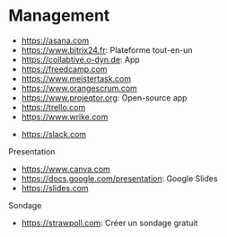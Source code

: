 # Management

* https://asana.com
* https://www.bitrix24.fr: Plateforme tout-en-un
* https://collabtive.o-dyn.de: App
* https://freedcamp.com
* https://www.meistertask.com
* https://www.orangescrum.com
* https://www.projeqtor.org: Open-source app
* https://trello.com
* https://www.wrike.com

+ https://slack.com

Presentation
+ https://www.canva.com
+ https://docs.google.com/presentation: Google Slides
+ https://slides.com

Sondage
* https://strawpoll.com: Créer un sondage gratuit
